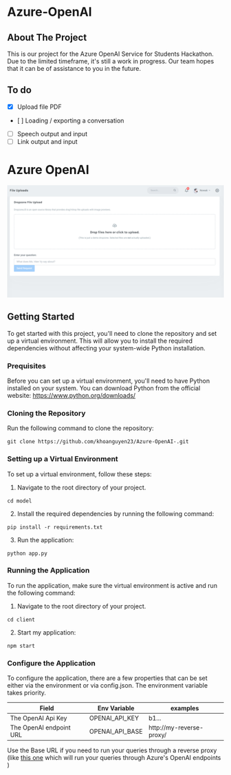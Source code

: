 # Azure-OpenAI
## About The Project
This is our project for the Azure OpenAI Service for Students Hackathon. Due to the limited timeframe, it's still a work in progress. Our team hopes that it can be of assistance to you in the future.
## To do
- [x] Upload file PDF
- [ ] Loading / exporting a conversation
- [ ] Speech output and input
- [ ] Link output and input
 
# Azure OpenAI

![Alt text](image.png)

## Getting Started
To get started with this project, you'll need to clone the repository and set up a virtual environment. This will allow you to install the required dependencies without affecting your system-wide Python installation.

### Prequisites
Before you can set up a virtual environment, you'll need to have Python installed on your system. You can download Python from the official website: https://www.python.org/downloads/

### Cloning the Repository
Run the following command to clone the repository:
```
git clone https://github.com/khoanguyen23/Azure-OpenAI-.git
```

### Setting up a Virtual Environment
To set up a virtual environment, follow these steps:

1. Navigate to the root directory of your project.
```
cd model
```
2. Install the required dependencies by running the following command:
```
pip install -r requirements.txt
```
3. Run the application:
```
python app.py
```

### Running the Application
To run the application, make sure the virtual environment is active and run the following command:

1. Navigate to the root directory of your project.
```
cd client
```
2. Start my application:
```
npm start
```

### Configure the Application
To configure the application, there are a few properties that can be set either via the environment or via config.json.  The environment variable takes priority.

| Field                   | Env Variable    | examples                                           |
|-------------------------|-----------------|----------------------------------------------------|
| The OpenAI Api Key      | OPENAI_API_KEY  | b1...                                             
| The OpenAI endpoint URL | OPENAI_API_BASE | http://my-reverse-proxy/ 

Use the Base URL if you need to run your queries through a reverse proxy (like [this one](https://github.com/stulzq/azure-openai-proxy) which will run your queries through Azure's OpenAI endpoints )
